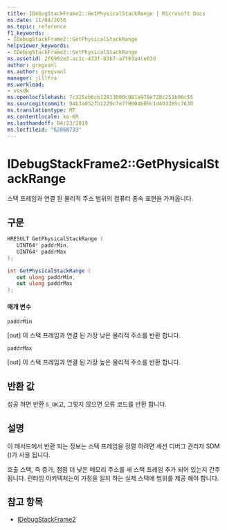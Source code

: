 ```yaml
---
title: IDebugStackFrame2::GetPhysicalStackRange | Microsoft Docs
ms.date: 11/04/2016
ms.topic: reference
f1_keywords:
- IDebugStackFrame2::GetPhysicalStackRange
helpviewer_keywords:
- IDebugStackFrame2::GetPhysicalStackRange
ms.assetid: 2f6992e2-ac1c-433f-83b7-a7f83a4ce63d
author: gregvanl
ms.author: gregvanl
manager: jillfra
ms.workload:
- vssdk
ms.openlocfilehash: 7c325ab6cb12813000c981e978e728c251b06c55
ms.sourcegitcommit: 94b3a052fb1229c7e7f8804b09c1d403385c7630
ms.translationtype: MT
ms.contentlocale: ko-KR
ms.lasthandoff: 04/23/2019
ms.locfileid: "62868733"
---
```

# <a name="idebugstackframe2getphysicalstackrange"></a>IDebugStackFrame2::GetPhysicalStackRange
스택 프레임과 연결 된 물리적 주소 범위의 컴퓨터 종속 표현을 가져옵니다.

## <a name="syntax"></a>구문

```cpp
HRESULT GetPhysicalStackRange ( 
   UINT64* paddrMin,
   UINT64* paddrMax
);
```

```csharp
int GetPhysicalStackRange ( 
   out ulong paddrMin,
   out ulong paddrMax
);
```

#### <a name="parameters"></a>매개 변수
 `paddrMin`

 [out] 이 스택 프레임과 연결 된 가장 낮은 물리적 주소를 반환 합니다.

 `paddrMax`

 [out] 이 스택 프레임과 연결 된 가장 높은 물리적 주소를 반환 합니다.

## <a name="return-value"></a>반환 값
 성공 하면 반환 `S_OK`고, 그렇지 않으면 오류 코드를 반환 합니다.

## <a name="remarks"></a>설명
 이 메서드에서 반환 되는 정보는 스택 프레임을 정렬 하려면 세션 디버그 관리자 SDM ()가 사용 됩니다.

 호출 스택, 즉 증가, 점점 더 낮은 메모리 주소를 새 스택 프레임 추가 되어 있는지 간주 됩니다. 런타임 아키텍처는이 가정을 일치 하는 실제 스택에 범위를 제공 해야 합니다.

## <a name="see-also"></a>참고 항목
- [IDebugStackFrame2](../../../extensibility/debugger/reference/idebugstackframe2.md)